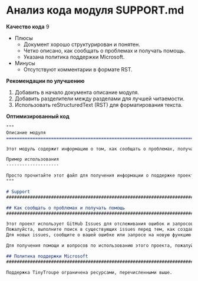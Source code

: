 # Анализ кода модуля SUPPORT.md

**Качество кода**
9
- Плюсы
    - Документ хорошо структурирован и понятен.
    -  Четко описано, как сообщать о проблемах и получать помощь.
    -  Указана политика поддержки Microsoft.
- Минусы
   - Отсутствуют комментарии в формате RST.

**Рекомендации по улучшению**
1. Добавить в начало документа описание модуля.
2. Добавить разделители между разделами для лучшей читаемости.
3. Использовать reStructuredText (RST) для форматирования текста.

**Оптимизированный код**
```markdown
"""
Описание модуля
=========================================================================================

Этот модуль содержит информацию о том, как сообщать о проблемах, получать помощь и о политике поддержки проекта.

Пример использования
--------------------

Просто прочитайте этот файл для получения информации о поддержке проекта.
"""

# Support
#######################################################################

## Как сообщать о проблемах и получать помощь
#######################################################################

Этот проект использует GitHub Issues для отслеживания ошибок и запросов на добавление новых функций.
Пожалуйста, выполните поиск в существующих issues перед тем, как создавать новые, чтобы избежать дублирования.
Для новых issues, сообщите о вашей ошибке или запросе на новую функцию в виде нового Issue.

Для получения помощи и вопросов по использованию этого проекта, пожалуйста, обратитесь к нашей Wiki или опубликуйте сообщение на нашем форуме обсуждений, оба здесь, на GitHub.

## Политика поддержки Microsoft
#######################################################################

Поддержка TinyTroupe ограничена ресурсами, перечисленными выше.
```